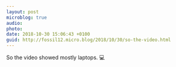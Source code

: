 ```yaml
---
layout: post
microblog: true
audio: 
photo: 
date: 2018-10-30 15:06:43 +0100
guid: http://fossil12.micro.blog/2018/10/30/so-the-video.html
---
```

So the video showed mostly laptops. 💻

